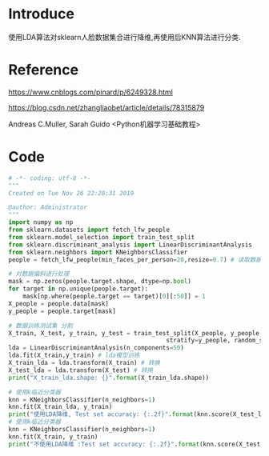 # Introduce

使用LDA算法对sklearn人脸数据集合进行降维,再使用后KNN算法进行分类.

# Reference

https://www.cnblogs.com/pinard/p/6249328.html

https://blog.csdn.net/zhangliaobet/article/details/78315879

Andreas C.Muller, Sarah Guido <Python机器学习基础教程>
# Code
```python
# -*- coding: utf-8 -*-
"""
Created on Tue Nov 26 22:28:31 2019

@author: Administrator
"""
import numpy as np
from sklearn.datasets import fetch_lfw_people
from sklearn.model_selection import train_test_split
from sklearn.discriminant_analysis import LinearDiscriminantAnalysis
from sklearn.neighbors import KNeighborsClassifier
people = fetch_lfw_people(min_faces_per_person=20,resize=0.7) # 读取数据集 

# 对数据偏斜进行处理
mask = np.zeros(people.target.shape, dtype=np.bool) 
for target in np.unique(people.target):     
    mask[np.where(people.target == target)[0][:50]] = 1 
X_people = people.data[mask]
y_people = people.target[mask]

# 数据训练测试集 分割
X_train, X_test, y_train, y_test = train_test_split(X_people, y_people, 
                                            stratify=y_people, random_state=0) 
lda = LinearDiscriminantAnalysis(n_components=50)
lda.fit(X_train,y_train) # lda模型训练
X_train_lda = lda.transform(X_train) # 转换 
X_test_lda = lda.transform(X_test) # 转换
print("X_train_lda.shape: {}".format(X_train_lda.shape))

# 使用k临近分类器
knn = KNeighborsClassifier(n_neighbors=1)  
knn.fit(X_train_lda, y_train) 
print("使用LDA降维, Test set accuracy: {:.2f}".format(knn.score(X_test_lda, y_test)))
# 使用k临近分类器
knn = KNeighborsClassifier(n_neighbors=1)  
knn.fit(X_train, y_train) 
print("不使用LDA降维 :Test set accuracy: {:.2f}".format(knn.score(X_test, y_test)))
```

